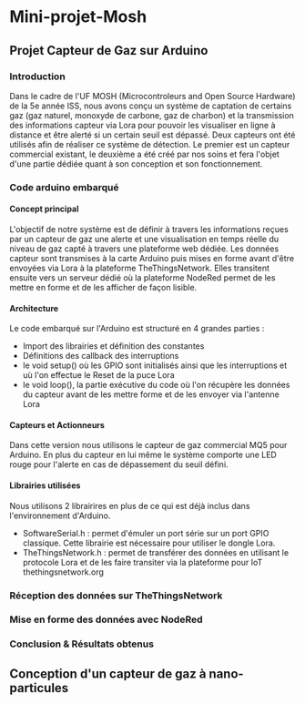# Mini-projet-Mosh

## Projet Capteur de Gaz sur Arduino
### Introduction
Dans le cadre de l'UF MOSH (Microcontroleurs and Open Source Hardware) de la 5e année ISS, nous avons conçu un système de captation de certains gaz (gaz naturel, monoxyde de carbone, gaz de charbon) et la transmission des informations capteur via Lora pour pouvoir les visualiser en ligne à distance et être alerté si un certain seuil est dépassé. Deux capteurs ont été utilisés afin de réaliser ce système de détection. Le premier est un capteur commercial existant, le deuxième a été créé par nos soins et fera l'objet d'une partie dédiée quant à son conception et son fonctionnement.

### Code arduino embarqué
#### Concept principal
L'objectif de notre système est de définir à travers les informations reçues par un capteur de gaz une alerte et une visualisation en temps réelle du niveau de gaz capté à travers une plateforme web dédiée. Les données capteur sont transmises à la carte Arduino puis mises en forme avant d'être envoyées via Lora à la plateforme TheThingsNetwork. Elles transitent ensuite vers un serveur dédié où la plateforme NodeRed permet de les mettre en forme et de les afficher de façon lisible.

#### Architecture
Le code embarqué sur l'Arduino est structuré en 4 grandes parties :
* Import des librairies et définition des constantes
* Définitions des callback des interruptions
* le void setup() où les GPIO sont initialisés ainsi que les interruptions et uù l'on effectue le Reset de la puce Lora
* le void loop(), la partie exécutive du code où l'on récupère les données du capteur avant de les mettre forme et de les envoyer via l'antenne Lora

#### Capteurs et Actionneurs
Dans cette version nous utilisons le capteur de gaz commercial MQ5 pour Arduino. En plus du capteur en lui même le système comporte une LED rouge pour l'alerte en cas de dépassement du seuil défini. 

#### Librairies utilisées
Nous utilisons 2 librairires en plus de ce qui est déjà inclus dans l'environnement d'Arduino.
* SoftwareSerial.h : permet d'émuler un port série sur un port  GPIO classique. Cette librairie est nécessaire pour utiliser le dongle Lora.
* TheThingsNetwork.h : permet de transférer des données en utilisant le protocole Lora et de les faire transiter via la plateforme pour IoT thethingsnetwork.org

### Réception des données sur TheThingsNetwork


### Mise en forme des données avec NodeRed


### Conclusion & Résultats obtenus

## Conception d'un capteur de gaz à nano-particules
